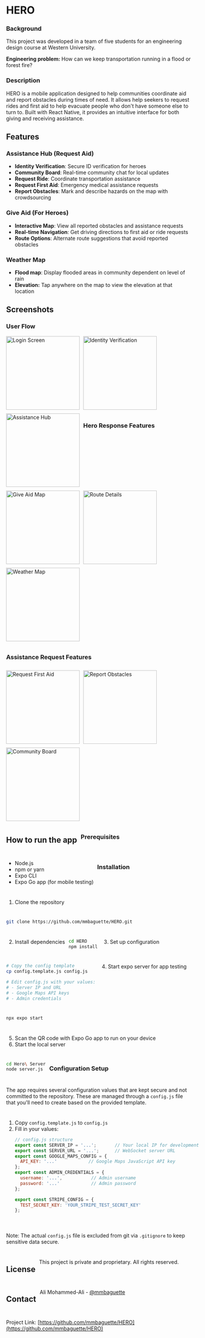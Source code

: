 # HERO

### Background

This project was developed in a team of five students for an engineering design course at Western University.

**Engineering problem:** How can we keep transportation running in a flood or forest fire?

### Description

HERO is a mobile application designed to help communities coordinate aid and report obstacles during times of need. It allows help seekers to request rides and first aid to help evacuate people who don't have someone else to turn to. Built with React Native, it provides an intuitive interface for both giving and receiving assistance.

## Features

### Assistance Hub (Request Aid)

- **Identity Verification**: Secure ID verification for heroes
- **Community Board**: Real-time community chat for local updates
- **Request Ride**: Coordinate transportation assistance
- **Request First Aid**: Emergency medical assistance requests
- **Report Obstacles**: Mark and describe hazards on the map with crowdsourcing

### Give Aid (For Heroes)

- **Interactive Map**: View all reported obstacles and assistance requests
- **Real-time Navigation**: Get driving directions to first aid or ride requests
- **Route Options**: Alternate route suggestions that avoid reported obstacles

### Weather Map

- **Flood map**: Display flooded areas in community dependent on level of rain
- **Elevation:** Tap anywhere on the map to view the elevation at that location

## Screenshots

### User Flow

<div style="display: flex; flex-wrap: wrap; gap: 10px;">
  <img src="assets/screenshots/login_screen.jpg" width="200" alt="Login Screen">
<img src="assets/screenshots/id_verification.jpg" width="200" alt="Identity Verification">
  <img src="assets/screenshots/assistance_hub.jpg" width="200" alt="Assistance Hub">

### Hero Response Features

<div style="display: flex; flex-wrap: wrap; gap: 10px;">
  <img src="assets/screenshots/give_aid_map.jpg" width="200" alt="Give Aid Map">
  <img src="assets/screenshots/route_details.jpg" width="200" alt="Route Details">
  <img src="assets/screenshots/weather_map.png" width="200" alt="Weather Map">
</div>

### Assistance Request Features

<div style="display: flex; flex-wrap: wrap; gap: 10px;">
  <img src="assets/screenshots/first_aid.png" width="200" alt="Request First Aid">
  <img src="assets/screenshots/report_obstacles.jpeg" width="200" alt="Report Obstacles">
  <img src="assets/screenshots/community_board.jpg" width="200" alt="Community Board">
</div>

## How to run the app

### Prerequisites

- Node.js
- npm or yarn
- Expo CLI
- Expo Go app (for mobile testing)

### Installation

1. Clone the repository

```bash
git clone https://github.com/mmbaguette/HERO.git
```

2. Install dependencies

```bash
cd HERO
npm install
```

3. Set up configuration

```bash
# Copy the config template
cp config.template.js config.js

# Edit config.js with your values:
# - Server IP and URL
# - Google Maps API keys
# - Admin credentials
```

4. Start expo server for app testing

```bash
npx expo start
```

5. Scan the QR code with Expo Go app to run on your device
6. Start the local server

```bash
cd Hero\ Server
node server.js
```

### Configuration Setup

The app requires several configuration values that are kept secure and not committed to the repository. These are managed through a `config.js` file that you'll need to create based on the provided template.

1. Copy `config.template.js` to `config.js`
2. Fill in your values:
   ```javascript
   // config.js structure
   export const SERVER_IP = '...';       // Your local IP for development
   export const SERVER_URL = '...';      // WebSocket server URL
   export const GOOGLE_MAPS_CONFIG = {
     API_KEY: '...'            // Google Maps JavaScript API key
   };
   export const ADMIN_CREDENTIALS = {
     username: '...',           // Admin username
     password: '...'            // Admin password
   };

   export const STRIPE_CONFIG = {
     TEST_SECRET_KEY: 'YOUR_STRIPE_TEST_SECRET_KEY'
   }; 
   ```

Note: The actual `config.js` file is excluded from git via `.gitignore` to keep sensitive data secure.

## License

This project is private and proprietary. All rights reserved.

## Contact

Ali Mohammed-Ali - [@mmbaguette](https://github.com/mmbaguette)

Project Link: [https://github.com/mmbaguette/HERO](https://github.com/mmbaguette/HERO)
